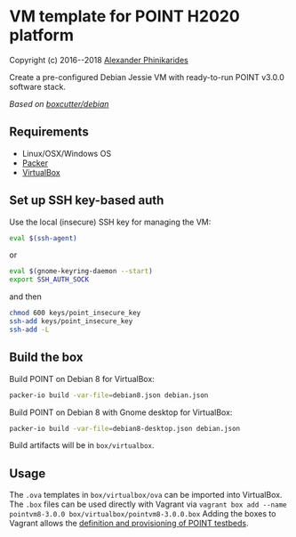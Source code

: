 # VM template for POINT H2020 platform

Copyright (c) 2016--2018 [Alexander Phinikarides](mailto:alexandrosp@prime-tel.com)

Create a pre-configured Debian Jessie VM with ready-to-run POINT v3.0.0 software stack.

_Based on [boxcutter/debian](https://github.com/boxcutter/debian/)_

## Requirements

- Linux/OSX/Windows OS
- [Packer](https://www.packer.io/)
- [VirtualBox](https://www.virtualbox.org/wiki/Downloads)

## Set up SSH key-based auth

Use the local (insecure) SSH key for managing the VM:

```sh
eval $(ssh-agent)
```

or

```sh
eval $(gnome-keyring-daemon --start)
export SSH_AUTH_SOCK
```

and then

```sh
chmod 600 keys/point_insecure_key
ssh-add keys/point_insecure_key
ssh-add -L
```

## Build the box

Build POINT on Debian 8 for VirtualBox:

```sh
packer-io build -var-file=debian8.json debian.json
```

Build POINT on Debian 8 with Gnome desktop for VirtualBox:

```sh
packer-io build -var-file=debian8-desktop.json debian.json
```

Build artifacts will be in `box/virtualbox`.

## Usage

The `.ova` templates in `box/virtualbox/ova` can be imported into VirtualBox.
The `.box` files can be used directly with Vagrant via `vagrant box add --name pointvm8-3.0.0 box/virtualbox/pointvm8-3.0.0.box`
Adding the boxes to Vagrant allows the [definition and provisioning of POINT testbeds](../nap-testbed/).

